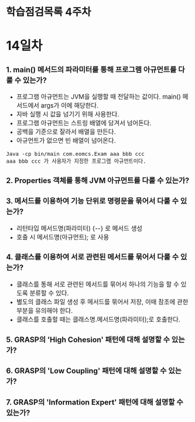# 학습점검목록 4주차
<span style="font-size:120%">

# 14일차 
### 1. main() 메서드의 파라미터를 통해 프로그램 아규먼트를 다룰 수 있는가?
  - 프로그램 아규먼트는 JVM을 실행할 때 전달하는 값이다. main() 메서드에서 args가 이에 해당한다.
  - 자바 실행 시 값을 넘기기 위해 사용한다.
  - 프로그램 아규먼트는 스트링 배열에 담겨서 넘어돈다.
  - 공백을 기준으로 잘라서 배열을 만든다.
  - 아규먼트가 없으면 빈 배열이 넘어온다.
```
Java -cp bin/main com.eomcs.Exam aaa bbb ccc
aaa bbb ccc 가 사용자가 지정한 프로그램 아규먼트이다.
```
### 2. Properties 객체를 통해 JVM 아규먼트를 다룰 수 있는가?

### 3. 메서드를 이용하여 기능 단위로 명령문을 묶어서 다룰 수 있는가?
  - 리턴타입 메서드명(파라미터) {--} 로 메서드 생성
  - 호출 시 메서드명(아규먼트); 로 사용

### 4. 클래스를 이용하여 서로 관련된 메서드를 묶어서 다룰 수 있는가?
  - 클래스를 통해 서로 관련된 메서드를 묶어서 하나의 기능을 할 수 있도록 분류할 수 있다.
  - 별도의 클래스 파일 생성 후 메서드를 묶어서 저장, 이때 참조에 관한 부분을 유의해야 한다.
  - 클래스를 호출할 때는 클래스명.메서드명(파라미터);로 호출한다.

### 5. GRASP의 'High Cohesion' 패턴에 대해 설명할 수 있는가?

### 6. GRASP의 'Low Coupling' 패턴에 대해 설명할 수 있는가?

### 7. GRASP의 'Information Expert' 패턴에 대해 설명할 수 있는가?













</span>